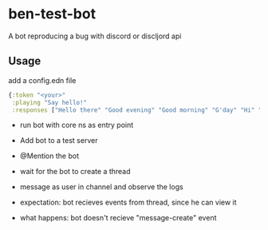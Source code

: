 # ben-test-bot

A bot reproducing a bug with discord or discljord api

## Usage


add a config.edn file

```clojure
{:token "<your>"
 :playing "Say hello!"
 :responses ["Hello there" "Good evening" "Good morning" "G'day" "Hi" "Howdy :cowboy:"]}
```

- run bot with core ns as entry point
-  Add bot to a test server
- @Mention the bot
- wait for the bot to create a thread
- message as user in channel and observe the logs

- expectation: bot recieves events from thread, since he can view it

- what happens: bot doesn't recieve "message-create" event
